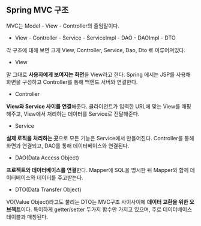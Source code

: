 ## Spring MVC 구조


MVC는  Model - View - Controller의 줄임말이다.

- View - Controller - Service - ServiceImpl - DAO - DAOImpl - DTO

각 구조에 대해 보면 크게 View, Controller, Service, Dao, Dto 로 이루어져있다.

- View

말 그대로 **사용자에게 보여지는 화면**을 View라고 한다. Spring 에서는 JSP를 사용해 화면을 구성하고 Controller를 통해 백엔드 서버와 연결한다.

- Controller

**View와 Service 사이를 연결**해준다. 클라이언트가 입력한 URL에 맞는 View를 매핑해주고, View에서 처리하는 데이터를 Service로 전달해준다.

- Service

**실제 로직을 처리하는 곳**으로 모든 기능은 Service에서 만들어진다. Controller를 통해 화면과 연결되고, DAO를 통해 데이터베이스와 연결된다.

- DAO(Data Access Object)

**프로젝트와 데이터베이스를 연결**한다. Mapper에 SQL을 명시한 뒤 Mapper와 함께 데이터베이스와 데이터를 주고받는다.

- DTO(Data Transfer Object)

VO(Value Object)라고도 불리는 DTO는 MVC구조 사이사이에 **데이터 교환을 위한 오브젝트**이다. 특이하게 getter/setter 두가지 함수만 가지고 있으며, 주로 데이터베이스 테이블과 매칭된다.